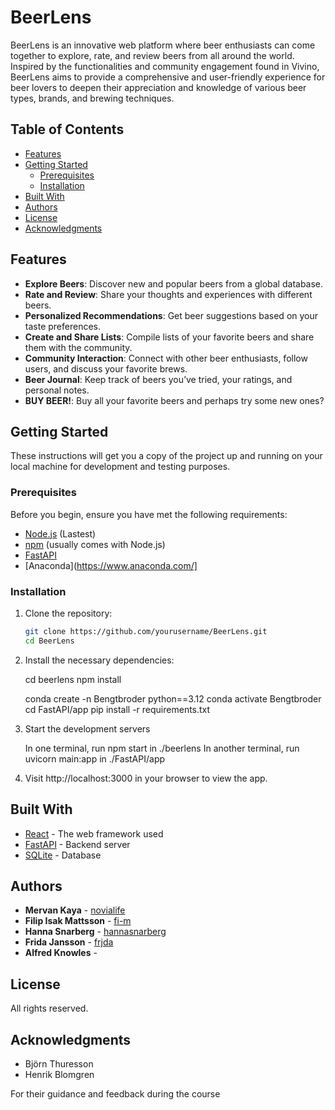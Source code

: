 # BeerLens

BeerLens is an innovative web platform where beer enthusiasts can come together to explore, rate, and review beers from all around the world. 
Inspired by the functionalities and community engagement found in Vivino, BeerLens aims to provide a comprehensive and user-friendly experience for 
beer lovers to deepen their appreciation and knowledge of various beer types, brands, and brewing techniques.

## Table of Contents

- [Features](#features)
- [Getting Started](#getting-started)
  - [Prerequisites](#prerequisites)
  - [Installation](#installation)
- [Built With](#built-with)
- [Authors](#authors)
- [License](#license)
- [Acknowledgments](#acknowledgments)

## Features

- **Explore Beers**: Discover new and popular beers from a global database.
- **Rate and Review**: Share your thoughts and experiences with different beers.
- **Personalized Recommendations**: Get beer suggestions based on your taste preferences.
- **Create and Share Lists**: Compile lists of your favorite beers and share them with the community.
- **Community Interaction**: Connect with other beer enthusiasts, follow users, and discuss your favorite brews.
- **Beer Journal**: Keep track of beers you’ve tried, your ratings, and personal notes.
- **BUY BEER!**: Buy all your favorite beers and perhaps try some new ones?

## Getting Started

These instructions will get you a copy of the project up and running on your local machine for development and testing purposes.

### Prerequisites

Before you begin, ensure you have met the following requirements:

- [Node.js](https://nodejs.org/) (Lastest)
- [npm](https://npmjs.com/) (usually comes with Node.js)
- [FastAPI](https://fastapi.tiangolo.com/)
- [Anaconda](https://www.anaconda.com/]
  
### Installation

1. Clone the repository:

   ```sh
   git clone https://github.com/yourusername/BeerLens.git
   cd BeerLens

2. Install the necessary dependencies:

   cd beerlens
   npm install

   conda create -n Bengtbroder python==3.12
   conda activate Bengtbroder
   cd FastAPI/app
   pip install -r requirements.txt

4. Start the development servers

   In one terminal, run npm start in ./beerlens
   In another terminal, run uvicorn main:app in ./FastAPI/app

5. Visit http://localhost:3000 in your browser to view the app.


## Built With

- [React](https://reactjs.org/) - The web framework used
- [FastAPI](https://fastapi.tiangolo.com/) - Backend server
- [SQLite](https://www.sqlite.org/index.html) - Database

## Authors

- **Mervan Kaya**  - [novialife](https://github.com/novialife)
- **Filip Isak Mattsson**  - [fi-m](https://github.com/fi-m)
- **Hanna Snarberg**  - [hannasnarberg](https://github.com/hannasnarberg)
- **Frida Jansson**  - [frjda](https://github.com/frjda)
- **Alfred Knowles**  - [](https://github.com/)

## License

All rights reserved.

## Acknowledgments

- Björn Thuresson
- Henrik Blomgren
  
For their guidance and feedback during the course


   


